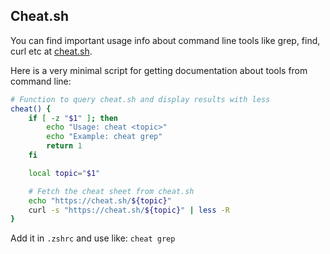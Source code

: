 ## Cheat.sh

You can find important usage info about command line tools like grep, find,
curl etc at [cheat.sh](https://cheat.sh).

Here is a very minimal script for getting documentation about tools from
command line:

```sh
# Function to query cheat.sh and display results with less
cheat() {
    if [ -z "$1" ]; then
        echo "Usage: cheat <topic>"
        echo "Example: cheat grep"
        return 1
    fi

    local topic="$1"

    # Fetch the cheat sheet from cheat.sh
    echo "https://cheat.sh/${topic}"
    curl -s "https://cheat.sh/${topic}" | less -R
}
```

Add it in `.zshrc` and use like: `cheat grep`
